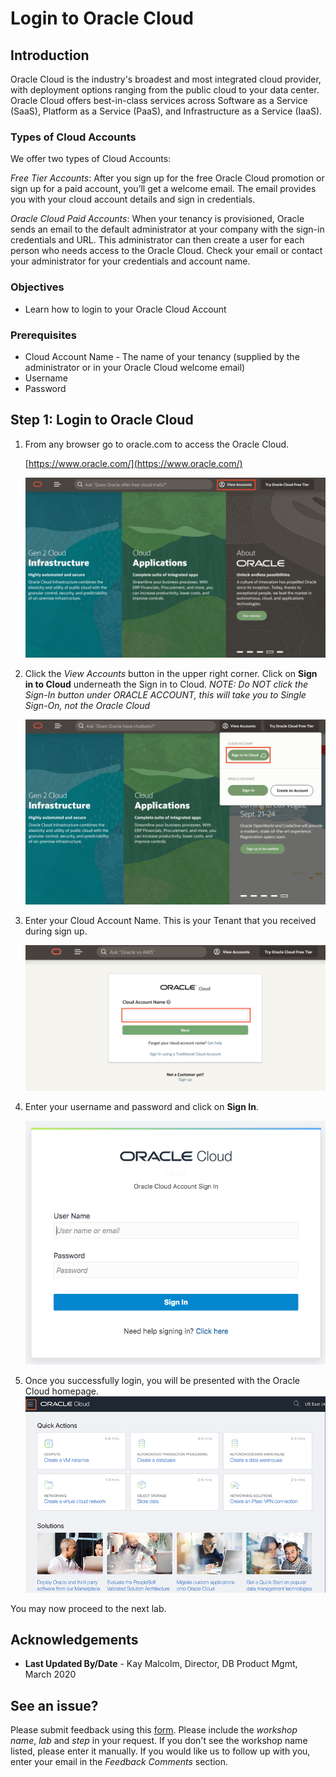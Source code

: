 # Login to Oracle Cloud #

## Introduction

Oracle Cloud is the industry's broadest and most integrated cloud provider, with deployment options ranging from the public cloud to your data center. Oracle Cloud offers best-in-class services across Software as a Service (SaaS), Platform as a Service (PaaS), and Infrastructure as a Service (IaaS).

### Types of Cloud Accounts

We offer two types of Cloud Accounts:

*Free Tier Accounts*:  After you sign up for the free Oracle Cloud promotion or sign up for a paid account, you’ll get a welcome email. The email provides you with your cloud account details and sign in credentials.

*Oracle Cloud Paid Accounts*:  When your tenancy is provisioned, Oracle sends an email to the default administrator at your company with the sign-in credentials and URL. This administrator can then create a user for each person who needs access to the Oracle Cloud. Check your email or contact your administrator for your credentials and account name.

### Objectives

- Learn how to login to your Oracle Cloud Account
  

### Prerequisites
- Cloud Account Name - The name of your tenancy (supplied by the administrator or in your Oracle Cloud welcome email)
- Username
- Password

## **Step 1:**  Login to Oracle Cloud
1. From any browser go to oracle.com to access the Oracle Cloud.

    [https://www.oracle.com/](https://www.oracle.com/)

    ![](images/cloud-login-1.png " ")

2.  Click the *View Accounts* button in the upper right corner.  Click on **Sign in to Cloud** underneath the Sign in to Cloud.  *NOTE:  Do NOT click the Sign-In button under ORACLE ACCOUNT, this will take you to Single Sign-On, not the Oracle Cloud*

    ![](images/cloud-login-2.png " ")   

3. Enter your Cloud Account Name.  This is your Tenant that you received during sign up.

    ![](images/cloud-login-tenant.png " ")   

3. Enter your username and password and click on **Sign In**.

    ![](images/cloud-login-3.png " ")   


4. Once you successfully login, you will be presented with the Oracle Cloud homepage. 
  ![](./images/cloud-homepage.png " ") 

You may now proceed to the next lab.

## Acknowledgements

- **Last Updated By/Date** - Kay Malcolm, Director, DB Product Mgmt, March 2020

## See an issue?
Please submit feedback using this [form](https://apexapps.oracle.com/pls/apex/f?p=133:1:::::P1_FEEDBACK:1). Please include the *workshop name*, *lab* and *step* in your request.  If you don't see the workshop name listed, please enter it manually. If you would like us to follow up with you, enter your email in the *Feedback Comments* section. 
